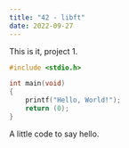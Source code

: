```yaml
---
title: "42 - libft"
date: 2022-09-27
---
```

This is it, project 1.

```c
#include <stdio.h>

int main(void)
{
    printf("Hello, World!");
    return (0);
}
```
A little code to say hello.